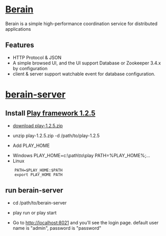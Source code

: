 [Berain](https://github.com/fengfei1000/berain)
========


Berain is a simple high-performance coordination service for distributed applications
 
Features
---------
* HTTP Protocol & JSON
* A simple browsed UI, and the UI support Database or Zookeeper 3.4.x by configuration
* client & server support watchable event for database configuration.


[berain-server](https://github.com/fengfei1000/berain/tree/master/berain-server)
=========


Install [Play framework 1.2.5](https://github.com/playframework/play)
---------------
- [download play-1.2.5.zip](http://download.playframework.org/releases/play-1.2.5.zip)

- unzip play-1.2.5.zip -d /path/to/play-1.2.5
- Add PLAY_HOME  
 + Windows PLAY_HOME=c:\path\to\play PATH=%PLAY_HOME%;...
 + Linux
``` PLAY_HOME=/path/to/play 
    PATH=$PLAY_HOME:$PATH
    export PLAY_HOME PATH
```
run berain-server
---------------------

 - cd /path/to/berain-server
 + play run or play start
- Go to [http://localhost:8021](http://localhost:8021) and you’ll see the login page. default user name is "admin", password is "password"
